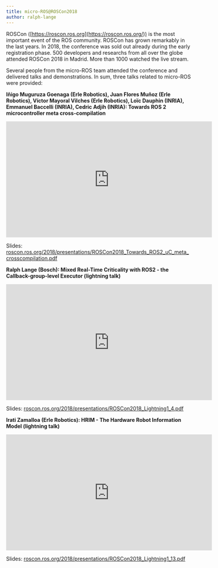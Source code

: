 ```yaml
---
title: micro-ROS@ROSCon2018
author: ralph-lange
---
```


ROSCon ([https://roscon.ros.org](https://roscon.ros.org/)) is the most important event of the ROS community. ROSCon has grown remarkably in the last years. In 2018, the conference was sold out already during the early registration phase. 500 developers and researchs from all over the globe attended ROSCon 2018 in Madrid. More than 1000 watched the live stream.

Several people from the micro-ROS team attended the conference and delivered talks and demonstrations. In sum, three talks related to micro-ROS were provided:

**Iñigo Muguruza Goenaga (Erle Robotics), Juan Flores Muñoz (Erle Robotics), Víctor Mayoral Vilches (Erle Robotics), Loïc Dauphin (INRIA), Emmanuel Baccelli (INRIA), Cedric Adjih (INRIA): Towards ROS 2 microcontroller meta cross-compilation**

<iframe src="https://player.vimeo.com/video/293305909?app_id=122963" width="560" height="315" frameborder="0" allow="autoplay; fullscreen" allowfullscreen></iframe>

Slides: [roscon.ros.org/2018/presentations/ROSCon2018_Towards_ROS2_uC_meta_crosscompilation.pdf](https://roscon.ros.org/2018/presentations/ROSCon2018_Towards_ROS2_uC_meta_crosscompilation.pdf)

**Ralph Lange (Bosch): Mixed Real-Time Criticality with ROS2 - the Callback-group-level Executor (lightning talk)**

<iframe src="https://player.vimeo.com/video/292707644?app_id=122963" width="560" height="315" frameborder="0" allow="autoplay; fullscreen" allowfullscreen></iframe>

Slides: [roscon.ros.org/2018/presentations/ROSCon2018_Lightning1_4.pdf](https://roscon.ros.org/2018/presentations/ROSCon2018_Lightning1_4.pdf)

**Irati Zamalloa (Erle Robotics): HRIM - The Hardware Robot Information Model (lightning talk)**

<iframe src="https://player.vimeo.com/video/292710359?app_id=122963" width="560" height="315" frameborder="0" allow="autoplay; fullscreen" allowfullscreen></iframe>

Slides: [roscon.ros.org/2018/presentations/ROSCon2018_Lightning1_13.pdf](https://roscon.ros.org/2018/presentations/ROSCon2018_Lightning1_13.pdf)
